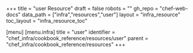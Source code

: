 +++
title = "user Resource"
draft = false
robots = ""
gh_repo = "chef-web-docs"
data_path = ["infra","resources","user"]
layout = "infra_resource"
toc_layout = "infra_resource_toc"

[menu]
  [menu.infra]
    title = "user"
    identifier = "chef_infra/cookbook_reference/resources/user"
    parent = "chef_infra/cookbook_reference/resources"
+++

<!-- The contents of this page are automatically generated from the user.yaml file in the data directory. -->
<!-- To suggest a change, edit the https://github.com/chef/chef/blob/master/lib/chef/resource/user.rb file
      and submit a pull request to the https://github.com/chef/chef repository. -->
